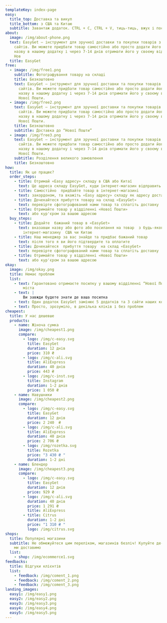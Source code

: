 ```yaml
---
templateKey: index-page
easy:
  title_top: Доставка та викуп
  title_bottom: з США та Китаю
  subtitle: Завантаж додаток. CTRL + C, CTRL + V, тиць-тиць, вжух і посилка у тебе
about:
  image: /img/about-phone.png
  text: EasyGet — інструмент для зручної доставки та покупки товарів з іноземних
    сайтів. Ви можете придбати товар самостійно або просто додати його фото чи
    назву в нашому додатку і через 7-14 днів отримати його у своєму відділенні
    Нов
  title: EasyGet
free:
  - image: /img/free1.png
    subtitle: Фотографування товару на складi
    title: Безкоштовно
    text: EasyGet — інструмент для зручної доставки та покупки товарів з іноземних
      сайтів. Ви можете придбати товар самостійно або просто додати його фото чи
      назву в нашому додатку і через 7-14 днів отримати його у своєму відділенні
      Нової Пошти.
  - image: /img/free2.png
    text: EasyGet — інструмент для зручної доставки та покупки товарів з іноземних
      сайтів. Ви можете придбати товар самостійно або просто додати його фото чи
      назву в нашому додатку і через 7-14 днів отримати його у своєму відділенні
      Нової Пошти.
    title: Безкоштовно
    subtitle: Доставка до “Нової Пошти”
  - image: /img/free3.png
    text: EasyGet — інструмент для зручної доставки та покупки товарів з іноземних
      сайтів. Ви можете придбати товар самостійно або просто додати його фото чи
      назву в нашому додатку і через 7-14 днів отримати його у своєму відділенні
      Нової Пошти.
    subtitle: Розділення великого замовлення
    title: Безкоштовно
how:
  title: Як це працює?
  order_steps:
    - title: Отримай «Easy адресу» складу в США або Китаї
      text: Це адреса складу EasyGet, куди інтернет-магазин вiдправить ваше замовлення
    - title: Самостiйно  придбайте товар в інтернет-магазинi
      text: закордоном, та вкажіть «Easy адресу» складу як адресу доставки
    - title: Дочекайтеся прибуття товару на склад «EasyGet»
      text: перевiрте сфотографований нами товар та сплатiть доставку
    - title: Отримайте товар у відділеннi «Нової Пошти»
      text: або кур'єром за вашою адресою
  buy_steps:
    - title: Додайте  бажаний товар в «EasyGet»
      text: вказавши назву або фото або посилання на товар  з будь-якого
        інтернет-магазину  США чи Китаю
    - title: Наш менеджер за вас знайде та придбає бажаний товар
      text: після того я ви його підтвердите та оплатите
    - title: Дочекайтеся  прибуття товару  на склад «EasyGet»
      text: перевiрте сфотографований нами товар та сплатiть доставку
    - title: Отримайте товар у відділеннi «Нової Пошти»
      text: або кур'єром за вашою адресою
okay:
  image: /img/okay.png
  title: Немає проблем
  list:
    - text: Гарантовано отримаєте посилку у вашому відділенні “Нової Пошти” вашого
        міста
    - text: |
        Ви завжди будете знати де ваша посилка
    - text: Один додаток EasyGet замінює 5 додатків та 3 сайти наших конкурентів
    - text: Просто, зрозуміло, в декілька кліків і без проблем
cheapest:
  title: У нас дешевше
  products:
    - name: Жіноча сумка
      image: /img/cheapest1.png
      compare:
        - logo: /img/c-easy.svg
          title: EasyGet
          duration: 12 днів
          price: 310 ₴
        - logo: /img/c-ali.svg
          title: AliExpress
          duration: 40 днів
          price: 443 ₴
        - logo: /img/c-inst.svg
          title: Instagram
          duration: 1-2 днiв
          price: 1 050 ₴
    - name: Навушники
      image: /img/cheapest2.png
      compare:
        - logo: /img/c-easy.svg
          title: EasyGet
          duration: 12 днів
          price: 2 240  ₴
        - logo: /img/c-ali.svg
          title: AliExpress
          duration: 40 днів
          price: 2 706 ₴
        - logo: /img/rozetka.svg
          title: Rozetka
          price: "3 430 ₴ "
          duration: 1-2 днi
    - name: Блендер
      image: /img/cheapest3.png
      compare:
        - logo: /img/c-easy.svg
          title: EasyGet
          duration: 12 днів
          price: 929 ₴
        - logo: /img/c-ali.svg
          duration: 40 днів
          price: 1 291 ₴
          title: AliExpress
        - title: Citrus
          duration: 1-2 днi
          price: "1 310 ₴ "
          logo: /img/citrus.svg
shops:
  title: Популярні магазини
  subtitle: Не обмежуйтеся цим переліком, магазинів безліч! Купуйте де-завгодно,
    ми доставимо
  list:
    - shop: /img/ecommerce1.svg
feedbacks:
  title: Відгуки клієнтів
  list:
    - feedback: /img/coment_1.png
    - feedback: /img/coment_2.png
    - feedback: /img/coment_3.png
landing_images:
  easy1: /img/easy1.png
  easy2: /img/easy2.png
  easy3: /img/easy3.png
  easy4: /img/easy4.png
  easy5: /img/easy5.png
---
```

